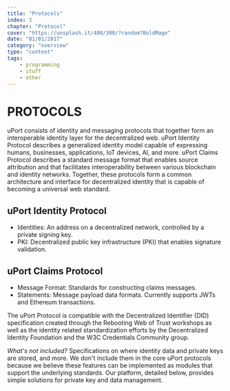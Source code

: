 ```yaml
---
title: "Protocols"
index: 3
chapter: "Protocol"
cover: "https://unsplash.it/400/300/?random?BoldMage"
date: "01/01/2017"
category: "overview"
type: "content"
tags:
    - programming
    - stuff
    - other
---
```



# PROTOCOLS

uPort consists of identity and messaging protocols that together form an interoperable identity layer for the decentralized web. uPort Identity Protocol describes a generalized identity model capable of expressing humans, businesses, applications, IoT devices, AI, and more. uPort Claims Protocol describes a standard message format that enables source attribution and that facilitates interoperability between various blockchain and identity networks. Together, these protocols form a common architecture and interface for decentralized identity that is capable of becoming a universal web standard.

## **uPort Identity Protocol**

* Identities: An address on a decentralized network, controlled by a private signing key.
* PKI: Decentralized public key infrastructure (PKI) that enables signature validation.

## **uPort Claims Protocol**

* Message Format: Standards for constructing claims messages.
* Statements: Message payload data formats. Currently supports JWTs and Ethereum transactions.

The uPort Protocol is compatible with the Decentralized Identifier (DID) specification created through the Rebooting Web of Trust workshops as well as the identity related standardization efforts by the Decentralized Identity Foundation and the W3C Credentials Community group.

_What's not included?_
Specifications on where identity data and private keys are stored, and more. We don't include them in the core uPort protocols because we believe these features can be implemented as modules that support the underlying standards. Our platform, detailed below, provides simple solutions for private key and data management.
